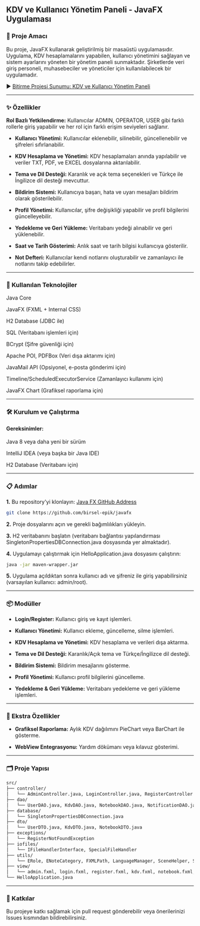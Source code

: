 ## KDV ve Kullanıcı Yönetim Paneli - JavaFX Uygulaması

### 🎯 Proje Amacı
Bu proje, JavaFX kullanarak geliştirilmiş bir masaüstü uygulamasıdır. Uygulama, KDV hesaplamalarını yapabilen, kullanıcı yönetimini sağlayan ve sistem ayarlarını yöneten bir yönetim paneli sunmaktadır. Şirketlerde veri giriş personeli, muhasebeciler ve yöneticiler için kullanılabilecek bir uygulamadır.

▶ [Bitirme Projesi Sunumu: KDV ve Kullanıcı Yönetim Paneli](https://github.com/birsel-epik/javafx/tree/main/pdf/project-presentaiton.pdf)  

---
### ✨ Özellikler
**Rol Bazlı Yetkilendirme:** Kullanıcılar ADMIN, OPERATOR, USER gibi farklı rollerle giriş yapabilir ve her rol için farklı erişim seviyeleri sağlanır.

- **Kullanıcı Yönetimi:** Kullanıcılar eklenebilir, silinebilir, güncellenebilir ve şifreleri sıfırlanabilir.

- **KDV Hesaplama ve Yönetimi:** KDV hesaplamaları anında yapılabilir ve veriler TXT, PDF, ve EXCEL dosyalarına aktarılabilir.

- **Tema ve Dil Desteği:** Karanlık ve açık tema seçenekleri ve Türkçe ile İngilizce dil desteği mevcuttur.

- **Bildirim Sistemi:** Kullanıcıya başarı, hata ve uyarı mesajları bildirim olarak gösterilebilir.

- **Profil Yönetimi:** Kullanıcılar, şifre değişikliği yapabilir ve profil bilgilerini güncelleyebilir.

- **Yedekleme ve Geri Yükleme:** Veritabanı yedeği alınabilir ve geri yüklenebilir.

- **Saat ve Tarih Gösterimi:** Anlık saat ve tarih bilgisi kullanıcıya gösterilir.

- **Not Defteri:** Kullanıcılar kendi notlarını oluşturabilir ve zamanlayıcı ile notlarını takip edebilirler.

---

### 🧰 Kullanılan Teknolojiler
Java Core

JavaFX (FXML + Internal CSS)

H2 Database (JDBC ile)

SQL (Veritabanı işlemleri için)

BCrypt (Şifre güvenliği için)

Apache POI, PDFBox (Veri dışa aktarımı için)

JavaMail API (Opsiyonel, e-posta gönderimi için)

Timeline/ScheduledExecutorService (Zamanlayıcı kullanımı için)

JavaFX Chart (Grafiksel raporlama için)

---

### 🛠 Kurulum ve Çalıştırma
#### Gereksinimler:
Java 8 veya daha yeni bir sürüm

IntelliJ IDEA (veya başka bir Java IDE)

H2 Database (Veritabanı için)

---

### 📋 Adımlar
**1.** Bu repository'yi klonlayın:  [Java FX GitHub Address](https://github.com/birsel-epik/javafx)

```sh 
git clone https://github.com/birsel-epik/javafx
```

**2.** Proje dosyalarını açın ve gerekli bağımlılıkları yükleyin.

**3.** H2 veritabanını başlatın (veritabanı bağlantısı yapılandırması SingletonPropertiesDBConnection.java dosyasında yer almaktadır).

**4.** Uygulamayı çalıştırmak için HelloApplication.java dosyasını çalıştırın:

```sh 
java -jar maven-wrapper.jar
```

**5.** Uygulama açıldıktan sonra kullanıcı adı ve şifreniz ile giriş yapabilirsiniz (varsayılan kullanıcı: admin/root).

---

### 📦 Modüller
- **Login/Register:** Kullanıcı giriş ve kayıt işlemleri.

- **Kullanıcı Yönetimi:** Kullanıcı ekleme, güncelleme, silme işlemleri.

- **KDV Hesaplama ve Yönetimi:** KDV hesaplama ve verileri dışa aktarma.

- **Tema ve Dil Desteği:** Karanlık/Açık tema ve Türkçe/İngilizce dil desteği.
  
- **Bildirim Sistemi:** Bildirim mesajlarını gösterme.

- **Profil Yönetimi:** Kullanıcı profil bilgilerini güncelleme.

- **Yedekleme & Geri Yükleme:** Veritabanı yedekleme ve geri yükleme işlemleri.

---

### 🚀 Ekstra Özellikler
- **Grafiksel Raporlama:** Aylık KDV dağılımını PieChart veya BarChart ile gösterme.

- **WebView Entegrasyonu:** Yardım dökümanı veya kılavuz gösterimi.

---

### 🗂 Proje Yapısı

```sh 
src/
├── controller/
│   └── AdminController.java, LoginController.java, RegisterController.java, ProfileController.java, KdvController.java, NotebookController.java, NotificationPopupController.java   
├── dao/
│   └── UserDAO.java, KdvDAO.java, NotebookDAO.java, NotificationDAO.java ...
├── database/
│   └── SingletonPropertiesDBConnection.java
├── dto/
│   └── UserDTO.java, KdvDTO.java, NotebookDTO.java
├── exceptions/
│   └── RegisterNotFoundException
├── iofiles/
│   └── IFileHandlerInterface, SpecialFileHandler
├── utils/
│   └── ERole, ENoteCategory, FXMLPath, LanguageManager, SceneHelper, SpecialColor
├── view/
│   └── admin.fxml, login.fxml, register.fxml, kdv.fxml, notebook.fxml, notification-popup.fxml, profile.fxml
└── HelloApplication.java
```

---
### 🤝 Katkılar
Bu projeye katkı sağlamak için pull request gönderebilir veya önerilerinizi Issues kısmından bildirebilirsiniz.